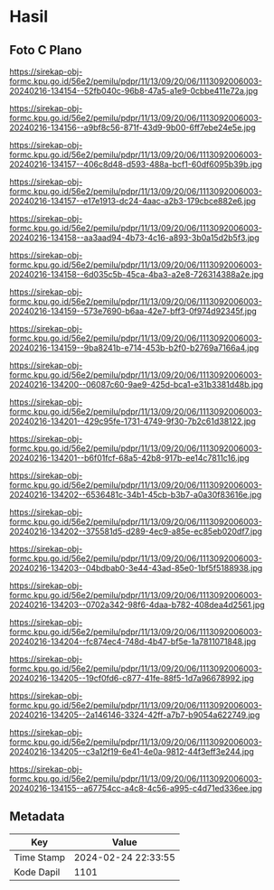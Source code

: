 # Hasil

## Foto C Plano

https://sirekap-obj-formc.kpu.go.id/56e2/pemilu/pdpr/11/13/09/20/06/1113092006003-20240216-134154--52fb040c-96b8-47a5-a1e9-0cbbe411e72a.jpg

https://sirekap-obj-formc.kpu.go.id/56e2/pemilu/pdpr/11/13/09/20/06/1113092006003-20240216-134156--a9bf8c56-871f-43d9-9b00-6ff7ebe24e5e.jpg

https://sirekap-obj-formc.kpu.go.id/56e2/pemilu/pdpr/11/13/09/20/06/1113092006003-20240216-134157--406c8d48-d593-488a-bcf1-60df6095b39b.jpg

https://sirekap-obj-formc.kpu.go.id/56e2/pemilu/pdpr/11/13/09/20/06/1113092006003-20240216-134157--e17e1913-dc24-4aac-a2b3-179cbce882e6.jpg

https://sirekap-obj-formc.kpu.go.id/56e2/pemilu/pdpr/11/13/09/20/06/1113092006003-20240216-134158--aa3aad94-4b73-4c16-a893-3b0a15d2b5f3.jpg

https://sirekap-obj-formc.kpu.go.id/56e2/pemilu/pdpr/11/13/09/20/06/1113092006003-20240216-134158--6d035c5b-45ca-4ba3-a2e8-726314388a2e.jpg

https://sirekap-obj-formc.kpu.go.id/56e2/pemilu/pdpr/11/13/09/20/06/1113092006003-20240216-134159--573e7690-b6aa-42e7-bff3-0f974d92345f.jpg

https://sirekap-obj-formc.kpu.go.id/56e2/pemilu/pdpr/11/13/09/20/06/1113092006003-20240216-134159--9ba8241b-e714-453b-b2f0-b2769a7166a4.jpg

https://sirekap-obj-formc.kpu.go.id/56e2/pemilu/pdpr/11/13/09/20/06/1113092006003-20240216-134200--06087c60-9ae9-425d-bca1-e31b3381d48b.jpg

https://sirekap-obj-formc.kpu.go.id/56e2/pemilu/pdpr/11/13/09/20/06/1113092006003-20240216-134201--429c95fe-1731-4749-9f30-7b2c61d38122.jpg

https://sirekap-obj-formc.kpu.go.id/56e2/pemilu/pdpr/11/13/09/20/06/1113092006003-20240216-134201--b6f01fcf-68a5-42b8-917b-ee14c7811c16.jpg

https://sirekap-obj-formc.kpu.go.id/56e2/pemilu/pdpr/11/13/09/20/06/1113092006003-20240216-134202--6536481c-34b1-45cb-b3b7-a0a30f83616e.jpg

https://sirekap-obj-formc.kpu.go.id/56e2/pemilu/pdpr/11/13/09/20/06/1113092006003-20240216-134202--375581d5-d289-4ec9-a85e-ec85eb020df7.jpg

https://sirekap-obj-formc.kpu.go.id/56e2/pemilu/pdpr/11/13/09/20/06/1113092006003-20240216-134203--04bdbab0-3e44-43ad-85e0-1bf5f5188938.jpg

https://sirekap-obj-formc.kpu.go.id/56e2/pemilu/pdpr/11/13/09/20/06/1113092006003-20240216-134203--0702a342-98f6-4daa-b782-408dea4d2561.jpg

https://sirekap-obj-formc.kpu.go.id/56e2/pemilu/pdpr/11/13/09/20/06/1113092006003-20240216-134204--fc874ec4-748d-4b47-bf5e-1a7811071848.jpg

https://sirekap-obj-formc.kpu.go.id/56e2/pemilu/pdpr/11/13/09/20/06/1113092006003-20240216-134205--19cf0fd6-c877-41fe-88f5-1d7a96678992.jpg

https://sirekap-obj-formc.kpu.go.id/56e2/pemilu/pdpr/11/13/09/20/06/1113092006003-20240216-134205--2a146146-3324-42ff-a7b7-b9054a622749.jpg

https://sirekap-obj-formc.kpu.go.id/56e2/pemilu/pdpr/11/13/09/20/06/1113092006003-20240216-134205--c3a12f19-6e41-4e0a-9812-44f3eff3e244.jpg

https://sirekap-obj-formc.kpu.go.id/56e2/pemilu/pdpr/11/13/09/20/06/1113092006003-20240216-134155--a67754cc-a4c8-4c56-a995-c4d71ed336ee.jpg


## Metadata

| Key        | Value               |
| ---------- | ------------------- |
| Time Stamp | 2024-02-24 22:33:55 |
| Kode Dapil | 1101                |



